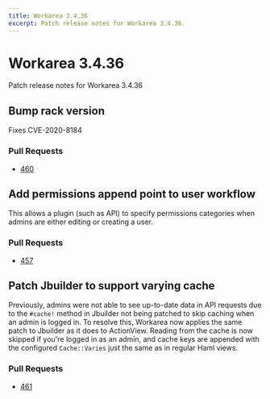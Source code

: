 ```yaml
---
title: Workarea 3.4.36
excerpt: Patch release notes for Workarea 3.4.36.
---
```


# Workarea 3.4.36

Patch release notes for Workarea 3.4.36

## Bump rack version

Fixes CVE-2020-8184

### Pull Requests

- [460](https://github.com/workarea-commerce/workarea/pull/460)

## Add permissions append point to user workflow

This allows a plugin (such as API) to specify permissions categories when
admins are either editing or creating a user.

### Pull Requests

- [457](https://github.com/workarea-commerce/workarea/pull/457)

## Patch Jbuilder to support varying cache

Previously, admins were not able to see up-to-date data in API requests
due to the `#cache!` method in Jbuilder not being patched to skip
caching when an admin is logged in. To resolve this, Workarea now
applies the same patch to Jbuilder as it does to ActionView. Reading
from the cache is now skipped if you're logged in as an admin, and cache
keys are appended with the configured `Cache::Varies` just the same as
in regular Haml views.

### Pull Requests

- [461](https://github.com/workarea-commerce/workarea/pull/461)
